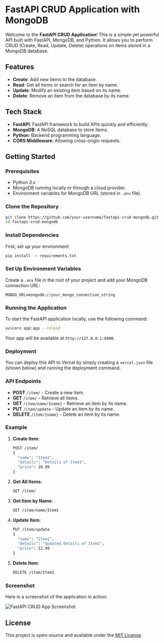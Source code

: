 # FastAPI CRUD Application with MongoDB

Welcome to the **FastAPI CRUD Application**! This is a simple yet powerful API built with FastAPI, MongoDB, and Python. It allows you to perform CRUD (Create, Read, Update, Delete) operations on items stored in a MongoDB database.

## Features

- **Create**: Add new items to the database.
- **Read**: Get all items or search for an item by name.
- **Update**: Modify an existing item based on its name.
- **Delete**: Remove an item from the database by its name.

## Tech Stack

- **FastAPI**: FastAPI framework to build APIs quickly and efficiently.
- **MongoDB**: A NoSQL database to store items.
- **Python**: Backend programming language.
- **CORS Middleware**: Allowing cross-origin requests.

## Getting Started

### Prerequisites

- Python 3.x
- MongoDB running locally or through a cloud provider.
- Environment variables for MongoDB URL (stored in `.env` file).

### Clone the Repository

```bash
git clone https://github.com/your-username/fastapi-crud-mongodb.git
cd fastapi-crud-mongodb
```

### Install Dependencies

First, set up your environment:

```bash
pip install -r requirements.txt
```

### Set Up Environment Variables

Create a `.env` file in the root of your project and add your MongoDB connection URL:

```env
MONGO_URL=mongodb://your_mongo_connection_string
```

### Running the Application

To start the FastAPI application locally, use the following command:

```bash
uvicorn app:app --reload
```

Your app will be available at `http://127.0.0.1:8000`.

### Deployment

You can deploy this API to Vercel by simply creating a `vercel.json` file (shown below) and running the deployment command.

### API Endpoints

- **POST** `/item/` - Create a new item.
- **GET** `/item/` - Retrieve all items.
- **GET** `/item/name/{name}` - Retrieve an item by its name.
- **PUT** `/item/update` - Update an item by its name.
- **DELETE** `/item/{name}` - Delete an item by its name.

### Example

1. **Create Item**:

   ```bash
   POST /item/
   {
     "name": "Item1",
     "details": "Details of Item1",
     "price": 10.99
   }
   ```

2. **Get All Items**:

   ```bash
   GET /item/
   ```

3. **Get Item by Name**:

   ```bash
   GET /item/name/Item1
   ```

4. **Update Item**:

   ```bash
   PUT /item/update
   {
     "name": "Item1",
     "details": "Updated details of Item1",
     "price": 12.99
   }
   ```

5. **Delete Item**:

   ```bash
   DELETE /item/Item1
   ```

### Screenshot

Here is a screenshot of the application in action:

![FastAPI CRUD App Screenshot](https://i.ibb.co/4RXtDJDn/image.png)

## License

This project is open-source and available under the [MIT License](LICENSE).